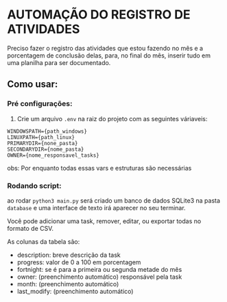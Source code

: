 # AUTOMAÇÃO DO REGISTRO DE ATIVIDADES
Preciso fazer o registro das atividades que estou fazendo no mês e a porcentagem
de conclusão delas, para, no final do mês, inserir tudo em uma planilha para ser
documentado.

## Como usar:
### Pré configurações:
1. Crie um arquivo `.env` na raiz do projeto com as seguintes váriaveis:
``` .env
WINDOWSPATH={path_windows}
LINUXPATH={path_linux}
PRIMARYDIR={none_pasta}
SECONDARYDIR={nome_pasta}
OWNER={nome_responsavel_tasks}
```
obs: Por enquanto todas essas vars e estruturas são necessárias

### Rodando script:
ao rodar `python3 main.py` será criado um banco de dados SQLite3 na pasta
`database` e uma interface de texto irá aparecer no seu terminar.

Você pode adicionar uma task, remover, editar, ou exportar todas no formato de
CSV.

As colunas da tabela são:
- description: breve descrição da task
- progress: valor de 0 a 100 em porcentagem
- fortnight: se é para a primeira ou segunda metade do mês
- owner: (preenchimento automático) responsável pela task
- month: (preenchimento automático)
- last_modify: (preenchimento automático)